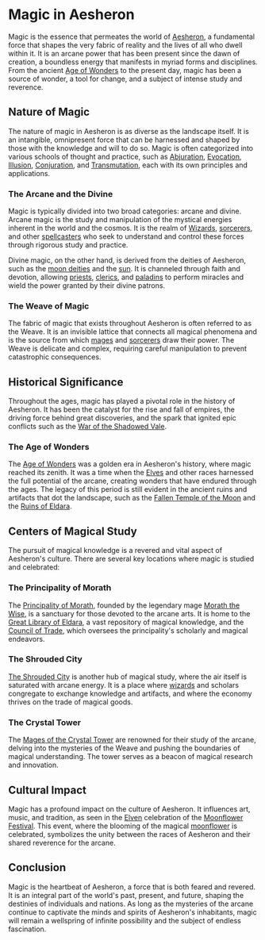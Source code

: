 # Magic in Aesheron

Magic is the essence that permeates the world of [Aesheron](Aesheron.md), a fundamental force that shapes the very fabric of reality and the lives of all who dwell within it. It is an arcane power that has been present since the dawn of creation, a boundless energy that manifests in myriad forms and disciplines. From the ancient [Age of Wonders](Age%20of%20Wonders.md) to the present day, magic has been a source of wonder, a tool for change, and a subject of intense study and reverence.

## Nature of Magic

The nature of magic in Aesheron is as diverse as the landscape itself. It is an intangible, omnipresent force that can be harnessed and shaped by those with the knowledge and will to do so. Magic is often categorized into various schools of thought and practice, such as [Abjuration](Abjuration.md), [Evocation](Evocation.md), [Illusion](Illusion.md), [Conjuration](Conjuration.md), and [Transmutation](Transmutation.md), each with its own principles and applications.

### The Arcane and the Divine

Magic is typically divided into two broad categories: arcane and divine. Arcane magic is the study and manipulation of the mystical energies inherent in the world and the cosmos. It is the realm of [Wizards](Wizards.md), [sorcerers](sorcerers.md), and other [spellcasters](spellcasters.md) who seek to understand and control these forces through rigorous study and practice.

Divine magic, on the other hand, is derived from the deities of Aesheron, such as the [moon deities](moon%20deities.md) and the [sun](sun.md). It is channeled through faith and devotion, allowing [priests](priests.md), [clerics](clerics.md), and [paladins](paladins.md) to perform miracles and wield the power granted by their divine patrons.

### The Weave of Magic

The fabric of magic that exists throughout Aesheron is often referred to as the Weave. It is an invisible lattice that connects all magical phenomena and is the source from which [mages](mages.md) and [sorcerers](sorcerers.md) draw their power. The Weave is delicate and complex, requiring careful manipulation to prevent catastrophic consequences.

## Historical Significance

Throughout the ages, magic has played a pivotal role in the history of Aesheron. It has been the catalyst for the rise and fall of empires, the driving force behind great discoveries, and the spark that ignited epic conflicts such as the [War of the Shadowed Vale](War%20of%20the%20Shadowed%20Vale.md).

### The Age of Wonders

The [Age of Wonders](Age%20of%20Wonders.md) was a golden era in Aesheron's history, where magic reached its zenith. It was a time when the [Elves](Elves.md) and other races harnessed the full potential of the arcane, creating wonders that have endured through the ages. The legacy of this period is still evident in the ancient ruins and artifacts that dot the landscape, such as the [Fallen Temple of the Moon](Fallen%20Temple%20of%20the%20Moon.md) and the [Ruins of Eldara](Ruins%20of%20Eldara.md).

## Centers of Magical Study

The pursuit of magical knowledge is a revered and vital aspect of Aesheron's culture. There are several key locations where magic is studied and celebrated:

### The Principality of Morath

The [Principality of Morath](Principality%20of%20Morath.md), founded by the legendary mage [Morath the Wise](Morath%20the%20Wise.md), is a sanctuary for those devoted to the arcane arts. It is home to the [Great Library of Eldara](Great%20Library%20of%20Eldara.md), a vast repository of magical knowledge, and the [Council of Trade](Council%20of%20Trade.md), which oversees the principality's scholarly and magical endeavors.

### The Shrouded City

[The Shrouded City](The%20Shrouded%20City.md) is another hub of magical study, where the air itself is saturated with arcane energy. It is a place where [wizards](wizards.md) and scholars congregate to exchange knowledge and artifacts, and where the economy thrives on the trade of magical goods.

### The Crystal Tower

The [Mages of the Crystal Tower](Mages%20of%20the%20Crystal%20Tower.md) are renowned for their study of the arcane, delving into the mysteries of the Weave and pushing the boundaries of magical understanding. The tower serves as a beacon of magical research and innovation.

## Cultural Impact

Magic has a profound impact on the culture of Aesheron. It influences art, music, and tradition, as seen in the [Elven](Elven.md) celebration of the [Moonflower Festival](Moonflower%20Festival.md). This event, where the blooming of the magical [moonflower](moonflower.md) is celebrated, symbolizes the unity between the races of Aesheron and their shared reverence for the arcane.

## Conclusion

Magic is the heartbeat of Aesheron, a force that is both feared and revered. It is an integral part of the world's past, present, and future, shaping the destinies of individuals and nations. As long as the mysteries of the arcane continue to captivate the minds and spirits of Aesheron's inhabitants, magic will remain a wellspring of infinite possibility and the subject of endless fascination.